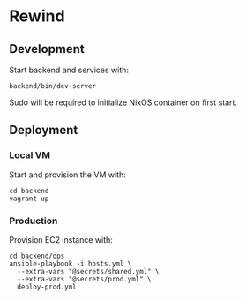 # Rewind

## Development

Start backend and services with:

    backend/bin/dev-server

Sudo will be required to initialize NixOS container on first start.

## Deployment

### Local VM

Start and provision the VM with:

    cd backend
    vagrant up

### Production

Provision EC2 instance with:

    cd backend/ops
    ansible-playbook -i hosts.yml \
      --extra-vars "@secrets/shared.yml" \
      --extra-vars "@secrets/prod.yml" \
      deploy-prod.yml
